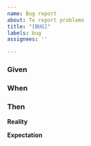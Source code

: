 ```yaml
---
name: Bug report
about: To report problems
title: "[BUG]"
labels: bug
assignees: ''

---
```


### Given
<!-- Conditions such as version, environment and a snippet of machine the definition -->


### When
<!-- Action -->


### Then

**Reality**
<!-- What happens -->

**Expectation**
<!-- What should happen -->
